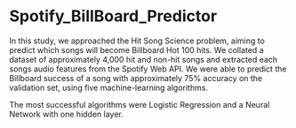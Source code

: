 # Spotify_BillBoard_Predictor

In this study, we approached the Hit Song Science problem, aiming to predict which songs will become Billboard Hot 100 hits. We collated a dataset of approximately 4,000 hit and non-hit songs and extracted each songs audio features from the Spotify Web API. We were able to predict the Billboard success of a song with approximately 75% accuracy on the validation set, using five machine-learning algorithms. 

The most successful algorithms were Logistic Regression and a Neural Network with one hidden layer.
